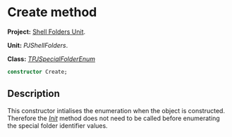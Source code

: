 # Create method #

**Project:** [Shell Folders Unit](ShellFoldersUnit.md).

**Unit:** _PJShellFolders_.

**Class:** _[TPJSpecialFolderEnum](TPJSpecialFolderEnum.md)_

```pascal
constructor Create;
```

## Description ##

This constructor intialises the enumeration when the object is constructed. Therefore the _[Init](TPJSpecialFolderEnumInit.md)_ method does not need to be called before enumerating the special folder identifier values.